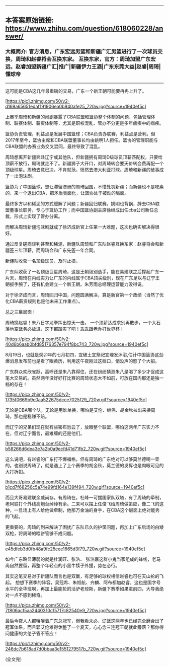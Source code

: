 ----------------------------------------
## 本答案原始链接: https://www.zhihu.com/question/618060228/answer/
### 大概简介: 官方消息，广东宏远男篮和新疆广汇男篮进行了一次球员交换，周琦和赵睿将会互换东家。 互换东家，官方：周琦加盟广东宏远，赵睿加盟新疆广汇|推广|新疆伊力王酒|广东东莞大益|赵睿|周琦|懂球帝
----------------------------------------
这可能是CBA这几年最重磅的交易，广东一个新王朝可能要冉冉上升了。

[https://pic1.zhimg.com/50/v2-d169a65651edaf191906ea0b940afe25_720w.jpg?source=1940ef5c]

上赛季周琦和新疆的闹剧暴露了CBA联盟和篮协整个体制的问题，包括管理体制、联赛体制、薪资体制等，尤其是职权混乱、管办不分更是多年痼疾中的痼疾。

篮协负责管理，利益点是发展中国篮球；CBA负责办联赛，利益点是营利。但2017年至今，篮协主席和CBA联盟董事长均由姚明1人担任。篮协的管理职能与CBA联盟的办赛业务交叉混同，最终导致了混乱。

周琦想离开新疆奔赴辽宁或其他队，但新疆拥有周琦D级球员顶薪匹配权，只要给顶薪不放行，周琦就走不了。新疆狮子大开口，对周琦转会要天价转会费再配一个顶级球星。周琦去意已决，不肯就范，愤然去澳大利亚打球。周琦和新疆的破事成了一出泡沫剧。

篮协为了中国篮球，想让滞留澳洲的周琦回国，不惜处罚新疆；而新疆也不是吃素的，来一个退出CBA，把矛盾表面化，让篮协处于被动的局面。

最终多方以和稀泥的方式缓解了问题；新疆回归联赛。姚明也背锅，辞去CBA联盟董事长职务，专心于篮协工作；而中国篮协副主席徐继成出任cba公司新任总裁，形式上实现了管办分离。

而解决周琦新疆泡沫剧就成了徐济成新官上任第一大难题，这次也确实解决得很好。

通过反复磋商谈判甚至和稀泥，新疆队周琦和广东队赵睿互换东家：赵睿将会和新疆签三年顶薪，而周琦会和广东先签一年合同。

新疆队收获一名顶级球员，及时止损。

广东队收获了一名顶级巨星周琦，这是王朝级别选手，能在易建联之后撑起广东一片天，周琦在内线实力让广东的内线属于CBA顶尖级别，现在广东足以与辽宁王朝扳手腕了，还有机会建立一个新王朝。朱芳雨总经理运营能力没得说。

对于徐济成而言，周琦回归中国，问题圆满解决，算是新官第一个政绩（当然了优化CBA薪资规则也是他未来工作重点）。

总之三赢局面！

周琦换赵睿！朱八日字龙拳挥出惊天一击。
一个顶薪达成求别再散步，一个大石落地空篮务必放进，这下都踏实了吧！乖乖跟老乔打世界杯！

[https://picx.zhimg.com/50/v2-40d6b6aab0bfd85176357e794f8bc743_720w.jpg?source=1940ef5c]

8月19日，也就是癸卯年的七月初四，宜破土宜祭祀宜理发沐浴,估计中国篮协这劲爆消息发布前也是看了眼黄历，利用这午夜刚过这档口，悄没声的憋了个大招。

广东群众欢欣雀跃，高呼还是朱八靠得住，还在纷纷猜测朱八是喝了多少才促成这笔大交易的。虽然两年没好好打比赛的周琦状态大不如前，可放在国内那还是独一档的存在！

[https://picx.zhimg.com/50/v2-1735f0669b9c0aa522675dcce7025f29_720w.gif?source=1940ef5c]

无论是CBA哪个队，无论是用谁单换，哪怕是艾伦、继伟、胡金秋拉出来换周琦，那也是稳赚不赔。

而辽宁的兄弟们现在就有些密布愁云了，放眼整个联盟，哪怕这两年广东实力不在，但对辽宁而言，最难缠的还是他们。

[https://picx.zhimg.com/50/v2-b58266d6dea3e7a2b0a9ecfd41d71fb2_720w.gif?source=1940ef5c]

这么说吧，有赵睿的广东打不爆福格，但有周琦的广东绝对可以够莫兰德喝一壶的。也别说周琦了，就是遇上了上个赛季的胡金秋，莫兰德的发挥也是肉眼可见的大打折扣。

[https://picx.zhimg.com/50/v2-b1cd7f68256c5a74e99fd164e139f494_720w.gif?source=1940ef5c]

而且大哥易建联余威尚存，有周琦在，杜峰一可摆国家队双塔，有了周琦的牵制，老阿联打个外线高炮台绰绰有余。二来可以摆上任俊飞给周琦做策应，像二飞的这种，一旦场上有人给他做牵制，他那万金油的身手，在CBA这个层面上绝对能秀的飞起。

更重要的，周琦的到来解决了困扰广东队已久的护筐问题，再加上广东后场的白矮双枪，将周琦的喂饼管够不成问题。

[https://picx.zhimg.com/50/v2-e45dfeb3d0fb48a9fc25cee1665d3f79_720w.gif?source=1940ef5c]

如今广东略显薄弱的就是杜润旺、张浩、 张浩嘉这群小鬼当家组成的锋线，老马尚自然要留，再整个年轻点的小黑牛犊子外援，势在必行。

其实这笔交易对于新疆队而言也是双赢，有足够的球权相信赵睿也可在天山抡的飞起。 想想下赛季的阵容，吴冠希、朱旭航、齐麟、阿布都加赵睿，这也是国字号水平的全华班啊，再加上最能抡的活驴老琼斯，新疆下赛季如果进前四，大导我绝对一点不感到稀奇。

[https://pica.zhimg.com/50/v2-7f806acf5aa2440310c15717c82540e9_720w.jpg?source=1940ef5c]

最后今夜人人都嚷嚷着广东总冠军，但我看未必，辽篮这两年也已经完全磨合出了冠军体系，而且郭艾伦难得休整了一个夏天，心心念三连冠王朝就此旁落？那你得问健康的大伦子答不答应！

[https://pic1.zhimg.com/50/v2-246dc7b618ad7d0bbaa3e1551279517b_720w.gif?source=1940ef5c]

(全文完)